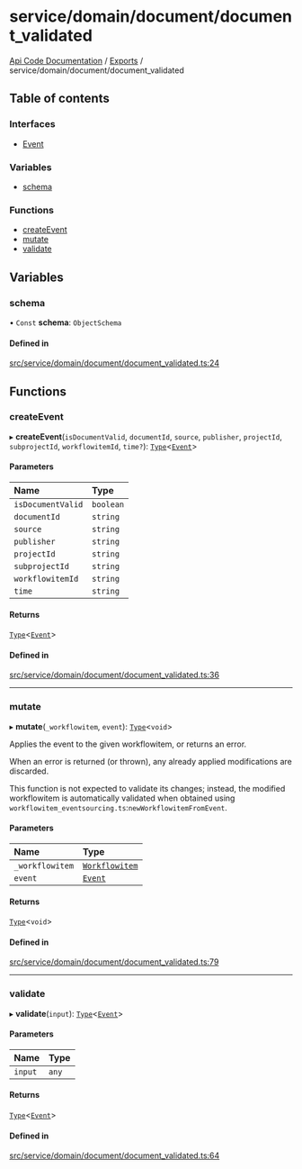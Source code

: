 # service/domain/document/document\_validated
 
[Api Code Documentation](../README.md) / [Exports](../modules.md) / service/domain/document/document\_validated

## Table of contents

### Interfaces

- [Event](../interfaces/service_domain_document_document_validated.Event.md)

### Variables

- [schema](service_domain_document_document_validated.md#schema)

### Functions

- [createEvent](service_domain_document_document_validated.md#createevent)
- [mutate](service_domain_document_document_validated.md#mutate)
- [validate](service_domain_document_document_validated.md#validate)

## Variables

### schema

• `Const` **schema**: `ObjectSchema`

#### Defined in

[src/service/domain/document/document_validated.ts:24](https://github.com/openkfw/TruBudget/blob/b9aaff0/api/src/service/domain/document/document_validated.ts#L24)

## Functions

### createEvent

▸ **createEvent**(`isDocumentValid`, `documentId`, `source`, `publisher`, `projectId`, `subprojectId`, `workflowitemId`, `time?`): [`Type`](result.md#type)<[`Event`](../interfaces/service_domain_document_document_validated.Event.md)\>

#### Parameters

| Name | Type |
| :------ | :------ |
| `isDocumentValid` | `boolean` |
| `documentId` | `string` |
| `source` | `string` |
| `publisher` | `string` |
| `projectId` | `string` |
| `subprojectId` | `string` |
| `workflowitemId` | `string` |
| `time` | `string` |

#### Returns

[`Type`](result.md#type)<[`Event`](../interfaces/service_domain_document_document_validated.Event.md)\>

#### Defined in

[src/service/domain/document/document_validated.ts:36](https://github.com/openkfw/TruBudget/blob/b9aaff0/api/src/service/domain/document/document_validated.ts#L36)

___

### mutate

▸ **mutate**(`_workflowitem`, `event`): [`Type`](result.md#type)<`void`\>

Applies the event to the given workflowitem, or returns an error.

When an error is returned (or thrown), any already applied modifications are
discarded.

This function is not expected to validate its changes; instead, the modified
workflowitem is automatically validated when obtained using
`workflowitem_eventsourcing.ts`:`newWorkflowitemFromEvent`.

#### Parameters

| Name | Type |
| :------ | :------ |
| `_workflowitem` | [`Workflowitem`](../interfaces/service_domain_workflow_workflowitem.Workflowitem.md) |
| `event` | [`Event`](../interfaces/service_domain_document_document_validated.Event.md) |

#### Returns

[`Type`](result.md#type)<`void`\>

#### Defined in

[src/service/domain/document/document_validated.ts:79](https://github.com/openkfw/TruBudget/blob/b9aaff0/api/src/service/domain/document/document_validated.ts#L79)

___

### validate

▸ **validate**(`input`): [`Type`](result.md#type)<[`Event`](../interfaces/service_domain_document_document_validated.Event.md)\>

#### Parameters

| Name | Type |
| :------ | :------ |
| `input` | `any` |

#### Returns

[`Type`](result.md#type)<[`Event`](../interfaces/service_domain_document_document_validated.Event.md)\>

#### Defined in

[src/service/domain/document/document_validated.ts:64](https://github.com/openkfw/TruBudget/blob/b9aaff0/api/src/service/domain/document/document_validated.ts#L64)
